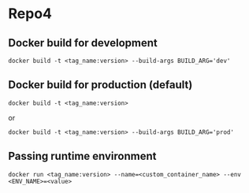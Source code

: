 # Repo4


## Docker build for development
```docker build -t <tag_name:version> --build-args BUILD_ARG='dev'```

## Docker build for production (default)
```docker build -t <tag_name:version>```

or

```docker build -t <tag_name:version> --build-args BUILD_ARG='prod'```

## Passing runtime environment
```docker run <tag_name:version> --name=<custom_container_name> --env <ENV_NAME>=<value>```